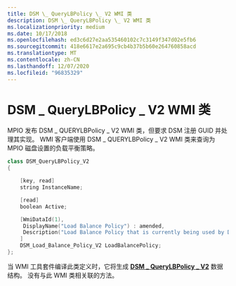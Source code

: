 ```yaml
---
title: DSM \_ QueryLBPolicy \_ V2 WMI 类
description: DSM \_ QueryLBPolicy \_ V2 WMI 类
ms.localizationpriority: medium
ms.date: 10/17/2018
ms.openlocfilehash: ed3c6d27e2aa535460102c7c3149f347d02e5fb6
ms.sourcegitcommit: 418e6617e2a695c9cb4b37b5b60e264760858acd
ms.translationtype: MT
ms.contentlocale: zh-CN
ms.lasthandoff: 12/07/2020
ms.locfileid: "96835329"
---
```

# <a name="dsm_querylbpolicy_v2-wmi-class"></a>DSM \_ QueryLBPolicy \_ V2 WMI 类


MPIO 发布 DSM \_ QUERYLBPolicy \_ V2 WMI 类，但要求 DSM 注册 GUID 并处理其实现。 WMI 客户端使用 DSM \_ QUERYLBPolicy \_ V2 WMI 类来查询为 MPIO 磁盘设置的负载平衡策略。

```cpp
class DSM_QueryLBPolicy_V2
{

    [key, read]
    string InstanceName;

    [read]
    boolean Active;

    [WmiDataId(1),
     DisplayName("Load Balance Policy") : amended,
     Description("Load Balance Policy that is currently being used by DSM") : amended
    ]
    DSM_Load_Balance_Policy_V2 LoadBalancePolicy;
};
```

当 WMI 工具套件编译此类定义时，它将生成 [**DSM \_ QueryLBPolicy \_ V2**](/windows-hardware/drivers/ddi/mpiodisk/ns-mpiodisk-_dsm_querylbpolicy_v2) 数据结构。 没有与此 WMI 类相关联的方法。

 

